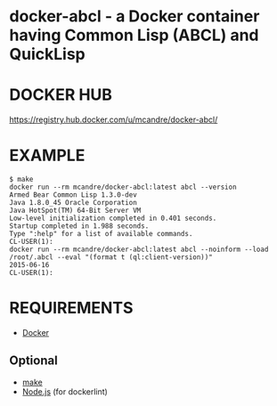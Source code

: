 # docker-abcl - a Docker container having Common Lisp (ABCL) and QuickLisp

# DOCKER HUB

https://registry.hub.docker.com/u/mcandre/docker-abcl/

# EXAMPLE

```
$ make
docker run --rm mcandre/docker-abcl:latest abcl --version
Armed Bear Common Lisp 1.3.0-dev
Java 1.8.0_45 Oracle Corporation
Java HotSpot(TM) 64-Bit Server VM
Low-level initialization completed in 0.401 seconds.
Startup completed in 1.988 seconds.
Type ":help" for a list of available commands.
CL-USER(1):
docker run --rm mcandre/docker-abcl:latest abcl --noinform --load /root/.abcl --eval "(format t (ql:client-version))"
2015-06-16
CL-USER(1):
```

# REQUIREMENTS

* [Docker](https://www.docker.com/)

## Optional

* [make](http://www.gnu.org/software/make/)
* [Node.js](https://nodejs.org/en/) (for dockerlint)
